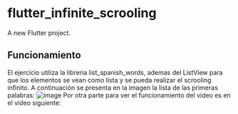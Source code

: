 # flutter_infinite_scrooling

A new Flutter project.

## Funcionamiento
El ejercicio utiliza la libreria list_spanish_words, ademas del ListView para que los elementos se vean como lista y se pueda realizar el scrooling infinito. A continuación se presenta en la imagen la lista de las primeras palabras: 
![image](https://user-images.githubusercontent.com/66123679/129438978-3fd9d0ad-f945-4c92-8391-2f46db428220.png)
Por otra parte para ver el funcionamiento del video es en el video siguiente: 
